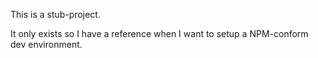 This is a stub-project.

It only exists so I have a reference when I want to setup a NPM-conform dev environment.
